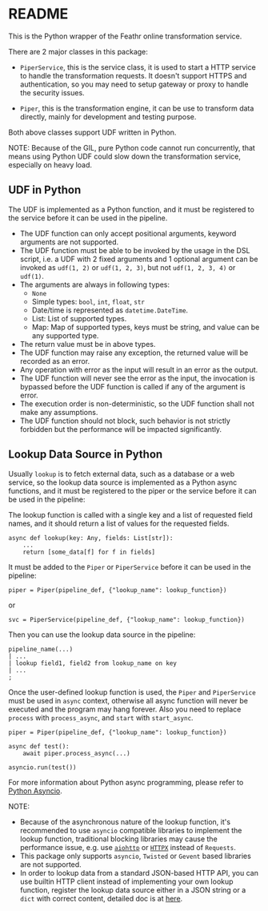 README
======

This is the Python wrapper of the Feathr online transformation service.

There are 2 major classes in this package:

* `PiperService`, this is the service class, it is used to start a HTTP service to handle the transformation requests. It doesn't support HTTPS and authentication, so you may need to setup gateway or proxy to handle the security issues.

* `Piper`, this is the transformation engine, it can be use to transform data directly, mainly for development and testing purpose.

Both above classes support UDF written in Python.

NOTE: Because of the GIL, pure Python code cannot run concurrently, that means using Python UDF could slow down the transformation service, especially on heavy load.

UDF in Python
-------------

The UDF is implemented as a Python function, and it must be registered to the service before it can be used in the pipeline.

* The UDF function can only accept positional arguments, keyword arguments are not supported.
* The UDF function must be able to be invoked by the usage in the DSL script, i.e. a UDF with 2 fixed arguments and 1 optional argument can be invoked as `udf(1, 2)` or `udf(1, 2, 3)`, but not `udf(1, 2, 3, 4)` or `udf(1)`.
* The arguments are always in following types:
    * `None`
    * Simple types: `bool`, `int`, `float`, `str`
    * Date/time is represented as `datetime.DateTime`.
    * List: List of supported types.
    * Map: Map of supported types, keys must be string, and value can be any supported type.
* The return value must be in above types.
* The UDF function may raise any exception, the returned value will be recorded as an error.
* Any operation with error as the input will result in an error as the output.
* The UDF function will never see the error as the input, the invocation is bypassed before the UDF function is called if any of the argument is error.
* The execution order is non-deterministic, so the UDF function shall not make any assumptions.
* The UDF function should not block, such behavior is not strictly forbidden but the performance will be impacted significantly.

Lookup Data Source in Python
----------------------------

Usually `lookup` is to fetch external data, such as a database or a web service, so the lookup data source is implemented as a Python async functions, and it must be registered to the piper or the service before it can be used in the pipeline:

The lookup function is called with a single key and a list of requested field names, and it should return a list of values for the requested fields.
```
async def lookup(key: Any, fields: List[str]):
    ...
    return [some_data[f] for f in fields]
```

It must be added to the `Piper` or `PiperService` before it can be used in the pipeline:
```
piper = Piper(pipeline_def, {"lookup_name": lookup_function})
```
or
```
svc = PiperService(pipeline_def, {"lookup_name": lookup_function})
```

Then you can use the lookup data source in the pipeline:
```
pipeline_name(...)
| ...
| lookup field1, field2 from lookup_name on key
| ...
;
```

Once the user-defined lookup function is used, the `Piper` and `PiperService` must be used in `async` context, otherwise all async function will never be executed and the program may hang forever.
Also you need to replace `process` with `process_async`, and `start` with `start_async`.

```
piper = Piper(pipeline_def, {"lookup_name": lookup_function})

async def test():
    await piper.process_async(...)

asyncio.run(test())
```

For more information about Python async programming, please refer to [Python Asyncio](https://docs.python.org/3/library/asyncio.html).

NOTE:
* Because of the asynchronous nature of the lookup function, it's recommended to use `asyncio` compatible libraries to implement the lookup function, traditional blocking libraries may cause the performance issue, e.g. use [`aiohttp`](https://pypi.org/project/aiohttp/) or [`HTTPX`](https://pypi.org/project/httpx/) instead of `Requests`.
* This package only supports `asyncio`,  `Twisted` or `Gevent` based libraries are not supported.
* In order to lookup data from a standard JSON-based HTTP API, you can use builtin HTTP client instead of implementing your own lookup function, register the lookup data source either in a JSON string or a `dict` with correct content, detailed doc is at [here](../README.md#lookup-data-source-definition).